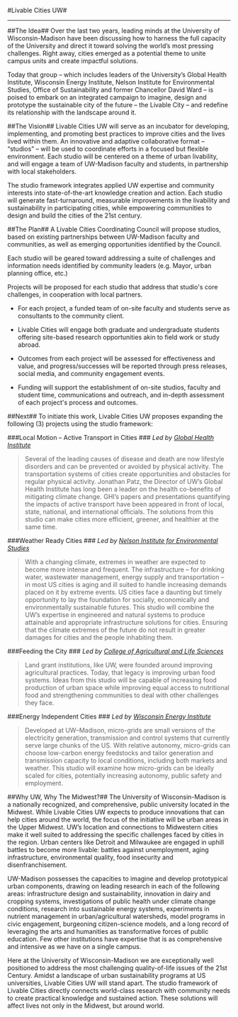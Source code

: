 #Livable Cities UW#
- - - 
##The Idea##
Over the last two years, leading minds at the University of Wisconsin-Madison have been discussing how to harness the full capacity of the University and direct it toward solving the world’s most pressing challenges. Right away, cities emerged as a potential theme to unite campus units and create impactful solutions. 

Today that group – which includes leaders of the University’s Global Health Institute, Wisconsin Energy Institute, Nelson Institute for Environmental Studies, Office of Sustainability and former Chancellor David Ward – is poised to embark on an integrated campaign to imagine, design and prototype the sustainable city of the future – the Livable City – and redefine its relationship with the landscape around it. 

##The Vision##
Livable Cities UW will serve as an incubator for developing, implementing, and promoting best practices to improve cities and the lives lived within them. An innovative and adaptive collaborative format – “studios” – will be used to coordinate efforts in a focused but flexible environment. Each studio will be centered on a theme of urban livability, and will engage a team of UW-Madison faculty and students, in partnership with local stakeholders. 

The studio framework integrates applied UW expertise and community interests into state-of-the-art knowledge creation and action. Each studio will generate fast-turnaround, measurable improvements in the livability and sustainability in participating cities, while empowering communities to design and build the cities of the 21st century.


##The Plan##
A Livable Cities Coordinating Council will propose studios, based on existing partnerships between UW-Madison faculty and communities, as well as emerging opportunities identified by the Council. 

Each studio will be geared toward addressing a suite of challenges and information needs identified by community leaders (e.g. Mayor, urban planning office, etc.)

Projects will be proposed for each studio that address that studio's core challenges, in cooperation with local partners. 

+ For each project, a funded team of on-site faculty and students serve as consultants to the community client.

+ Livable Cities will engage both graduate and undergraduate students offering site-based research opportunities akin to field work or study abroad. 

+ Outcomes from each project will be assessed for effectiveness and value, and progress/successes will be reported through press releases, social media, and community engagement events. 

+ Funding will support the establishment of on-site studios, faculty and student time, communications and outreach, and in-depth assessment of each project's process and outcomes. 


##Next##
To initiate this work, Livable Cities UW proposes expanding the following (3) projects using the studio framework:


###Local Motion – Active Transport in Cities ###
*Led by [Global Health Institute](http://ghi.wisc.edu/)*
>Several of the leading causes of disease and death are now lifestyle disorders and can be prevented or avoided by physical activity. The transportation systems of cities create opportunities and obstacles for regular physical activity. Jonathan Patz, the Director of UW’s Global Health Institute has long been a leader on the health co-benefits of mitigating climate change. GHI’s papers and presentations quantifying the impacts of active transport have been appeared in front of local, state, national, and international officials. The solutions from this studio can make cities more efficient, greener, and healthier at the same time. 

###Weather Ready Cities ###
*Led by [Nelson Institute for Environmental Studies](http://www.nelson.wisc.edu/)*
>With a changing climate, extremes in weather are expected to become more intense and frequent. The infrastructure – for drinking water, wastewater management, energy supply and transportation – in most US cities is aging and ill suited to handle increasing demands placed on it by extreme events. US cities face a daunting but timely opportunity to lay the foundation for socially, economically and environmentally sustainable futures. This studio will combine the UW’s expertise in engineered and natural systems to produce attainable and appropriate infrastructure solutions for cities. Ensuring that the climate extremes of the future do not result in greater damages for cities and the people inhabiting them. 

###Feeding the City ###
*Led by [College of Agricultural and Life Sciences](http://www.cals.wisc.edu/)*
>Land grant institutions, like UW, were founded around improving agricultural practices. Today, that legacy is improving urban food systems. Ideas from this studio will be capable of increasing food production of urban space while improving equal access to nutritional food and strengthening communities to deal with other challenges they face. 

###Energy Independent Cities ###
*Led by [Wisconsin Energy Institute](https://energy.wisc.edu/)*  
>Developed at UW–Madison, micro-grids are small versions of the electricity generation, transmission and control systems that currently serve large chunks of the US. With relative autonomy, micro-grids can choose low-carbon energy feedstocks and tailor generation and transmission capacity to local conditions, including both markets and weather. This studio will examine how micro-grids can be ideally scaled for cities, potentially increasing autonomy, public safety and employment.

##Why UW, Why The Midwest?##
The University of Wisconsin-Madison is a nationally recognized, and comprehensive, public university located in the Midwest. While Livable Cities UW expects to produce innovations that can help cities around the world, the focus of the initiative will be urban areas in the Upper Midwest. UW’s location and connections to Midwestern cities make it well suited to addressing the specific challenges faced by cities in the region. Urban centers like Detroit and Milwaukee are engaged in uphill battles to become more livable: battles against unemployment, aging infrastructure, environmental quality, food insecurity and disenfranchisement. 

UW-Madison possesses the capacities to imagine and develop prototypical urban components, drawing on leading research in each of the following areas: infrastructure design and sustainability, innovation in dairy and cropping systems, investigations of public health under climate change conditions, research into sustainable energy systems, experiments in nutrient management in urban/agricultural watersheds, model programs in civic engagement, burgeoning citizen-science models, and a long record of leveraging the arts and humanities as transformative forces of public education. Few other institutions have expertise that is as comprehensive and intensive as we have on a single campus. 

Here at the University of Wisconsin-Madison we are exceptionally well positioned to address the most challenging quality-of-life issues of the 21st Century. Amidst a landscape of urban sustainability programs at US universities, Livable Cities UW will stand apart. The studio framework of Livable Cities directly connects world-class research with community needs to create practical knowledge and sustained action. These solutions will affect lives not only in the Midwest, but around world.

